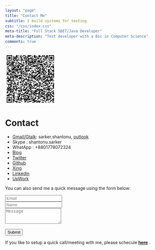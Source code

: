 ```yaml
---
layout: "page"
title: "Contact Me"
subtitle: I build systems for testing
css: "/css/index.css"
meta-title: "Full Stack SDET/Java Developer"
meta-description: "Test developer with a Bsc in Computer Science"
comments: true
---
```


![QR Code](./img/QR.PNG)
# Contact 
- [Gmail/Gtalk](mailto:sarker.shantonu@gmail.com): sarker.shantonu, [outlook](mailto:sarker.shantonu@live.com)
- Skype : shantonu.sarker
- WhatApp : +8801778072324
- [Blog](https://shantonusarker.blogspot.com/)
- [Twitter](https://twitter.com/sarkershantonu)
- [Github](https://github.com/sarkershantonu)
- [Xing](https://www.xing.com/profile/Shantonu_Sarker)
- [Linkedin](https://www.linkedin.com/in/shantonusarker/)
- [UpWork](https://www.upwork.com/freelancers/~01497d9402c6e641ad)

<form action="https://formspree.io/mqkylzkq" method="POST" class="form" id="contact-form">
        <p>You can also send me a quick message using the form below:</p>
        <div class="row">
            <div class="col-xs-6">
                <input type="email" name="_replyto" class="form-control input-lg" placeholder="Email" title="Email">
            </div>
            <div class="col-xs-6">
                <input type="text" name="name" class="form-control input-lg" placeholder="Name" title="Name">
            </div>
        </div>
        <input type="hidden" name="_subject" value="New message[shantonu.com]">
        <textarea type="text" name="content" class="form-control input-lg" placeholder="Message" title="Message" required="required" rows="3"></textarea>
        <input type="text" name="_gotcha" style="display:none">
        <input type="hidden" name="_next" value="?message=Your message was sent successfully, thanks!" />

   <button type="submit" class="btn btn-lg btn-primary">Submit</button>
</form>

<p>If you like to setup a quick call/meeting with me, please schecule <a href="https://calendly.com/shantonu"><strong>here</strong></a> . </p>
<div class="calendly-inline-widget" data-url="https://calendly.com/shantonu/15min" style="min-width:320px;height:630px;"></div>
<script type="text/javascript" src="https://assets.calendly.com/assets/external/widget.js"></script>
   